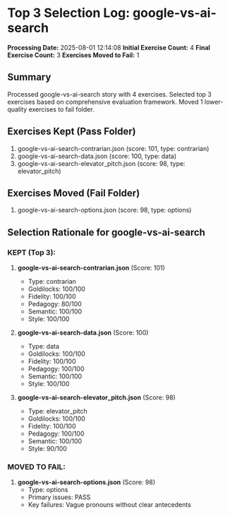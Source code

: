 # Top 3 Selection Log: google-vs-ai-search

**Processing Date:** 2025-08-01 12:14:08
**Initial Exercise Count:** 4
**Final Exercise Count:** 3
**Exercises Moved to Fail:** 1

## Summary

Processed google-vs-ai-search story with 4 exercises.
Selected top 3 exercises based on comprehensive evaluation framework.
Moved 1 lower-quality exercises to fail folder.

## Exercises Kept (Pass Folder)

1. google-vs-ai-search-contrarian.json (score: 101, type: contrarian)
2. google-vs-ai-search-data.json (score: 100, type: data)
3. google-vs-ai-search-elevator_pitch.json (score: 98, type: elevator_pitch)

## Exercises Moved (Fail Folder)

1. google-vs-ai-search-options.json (score: 98, type: options)

## Selection Rationale for google-vs-ai-search

### KEPT (Top 3):
1. **google-vs-ai-search-contrarian.json** (Score: 101)
   - Type: contrarian
   - Goldilocks: 100/100
   - Fidelity: 100/100
   - Pedagogy: 80/100
   - Semantic: 100/100
   - Style: 100/100

2. **google-vs-ai-search-data.json** (Score: 100)
   - Type: data
   - Goldilocks: 100/100
   - Fidelity: 100/100
   - Pedagogy: 100/100
   - Semantic: 100/100
   - Style: 100/100

3. **google-vs-ai-search-elevator_pitch.json** (Score: 98)
   - Type: elevator_pitch
   - Goldilocks: 100/100
   - Fidelity: 100/100
   - Pedagogy: 100/100
   - Semantic: 100/100
   - Style: 90/100

### MOVED TO FAIL:
1. **google-vs-ai-search-options.json** (Score: 98)
   - Type: options
   - Primary issues: PASS
   - Key failures: Vague pronouns without clear antecedents

